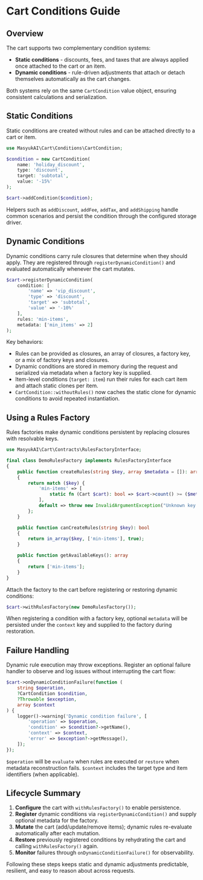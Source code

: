 # Cart Conditions Guide

## Overview

The cart supports two complementary condition systems:

- **Static conditions** - discounts, fees, and taxes that are always applied once attached to the cart or an item.
- **Dynamic conditions** - rule-driven adjustments that attach or detach themselves automatically as the cart changes.

Both systems rely on the same `CartCondition` value object, ensuring consistent calculations and serialization.

## Static Conditions

Static conditions are created without rules and can be attached directly to a cart or item.

```php
use MasyukAI\Cart\Conditions\CartCondition;

$condition = new CartCondition(
    name: 'holiday_discount',
    type: 'discount',
    target: 'subtotal',
    value: '-15%'
);

$cart->addCondition($condition);
```

Helpers such as `addDiscount`, `addFee`, `addTax`, and `addShipping` handle common scenarios and persist the condition through the configured storage driver.

## Dynamic Conditions

Dynamic conditions carry rule closures that determine when they should apply. They are registered through `registerDynamicCondition()` and evaluated automatically whenever the cart mutates.

```php
$cart->registerDynamicCondition(
    condition: [
        'name' => 'vip_discount',
        'type' => 'discount',
        'target' => 'subtotal',
        'value' => '-10%'
    ],
    rules: 'min-items',
    metadata: ['min_items' => 2]
);
```

Key behaviors:

- Rules can be provided as closures, an array of closures, a factory key, or a mix of factory keys and closures.
- Dynamic conditions are stored in memory during the request and serialized via metadata when a factory key is supplied.
- Item-level conditions (`target: item`) run their rules for each cart item and attach static clones per item.
- `CartCondition::withoutRules()` now caches the static clone for dynamic conditions to avoid repeated instantiation.

## Using a Rules Factory

Rules factories make dynamic conditions persistent by replacing closures with resolvable keys.

```php
use MasyukAI\Cart\Contracts\RulesFactoryInterface;

final class DemoRulesFactory implements RulesFactoryInterface
{
    public function createRules(string $key, array $metadata = []): array
    {
        return match ($key) {
            'min-items' => [
                static fn (Cart $cart): bool => $cart->count() >= ($metadata['context']['min_items'] ?? 0),
            ],
            default => throw new InvalidArgumentException("Unknown key: {$key}"),
        };
    }

    public function canCreateRules(string $key): bool
    {
        return in_array($key, ['min-items'], true);
    }

    public function getAvailableKeys(): array
    {
        return ['min-items'];
    }
}
```

Attach the factory to the cart before registering or restoring dynamic conditions:

```php
$cart->withRulesFactory(new DemoRulesFactory());
```

When registering a condition with a factory key, optional `metadata` will be persisted under the `context` key and supplied to the factory during restoration.

## Failure Handling

Dynamic rule execution may throw exceptions. Register an optional failure handler to observe and log issues without interrupting the cart flow:

```php
$cart->onDynamicConditionFailure(function (
    string $operation,
    ?CartCondition $condition,
    ?Throwable $exception,
    array $context
) {
    logger()->warning('Dynamic condition failure', [
        'operation' => $operation,
        'condition' => $condition?->getName(),
        'context' => $context,
        'error' => $exception?->getMessage(),
    ]);
});
```

`$operation` will be `evaluate` when rules are executed or `restore` when metadata reconstruction fails. `$context` includes the target type and item identifiers (when applicable).

## Lifecycle Summary

1. **Configure** the cart with `withRulesFactory()` to enable persistence.
2. **Register** dynamic conditions via `registerDynamicCondition()` and supply optional metadata for the factory.
3. **Mutate** the cart (add/update/remove items); dynamic rules re-evaluate automatically after each mutation.
4. **Restore** previously registered conditions by rehydrating the cart and calling `withRulesFactory()` again.
5. **Monitor** failures through `onDynamicConditionFailure()` for observability.

Following these steps keeps static and dynamic adjustments predictable, resilient, and easy to reason about across requests.

